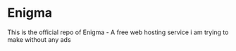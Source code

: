 # Enigma
This is the official repo of Enigma - A free web hosting service i am trying to make without any ads
